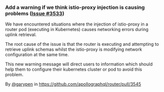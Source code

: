 ### Add a warning if we think istio-proxy injection is causing problems ([Issue #3533](https://github.com/apollographql/router/issues/3533))

We have encountered situations where the injection of istio-proxy in a router pod (executing in Kubernetes) causes networking errors during uplink retrieval.

The root cause of the issue is that the router is executing and attempting to retrieve uplink schemas whilst the istio-proxy is modifying network configuration at the same time.

This new warning message will direct users to information which should help them to configure their kubernetes cluster or pod to avoid this problem.

By [@garypen](https://github.com/garypen) in https://github.com/apollographql/router/pull/3545